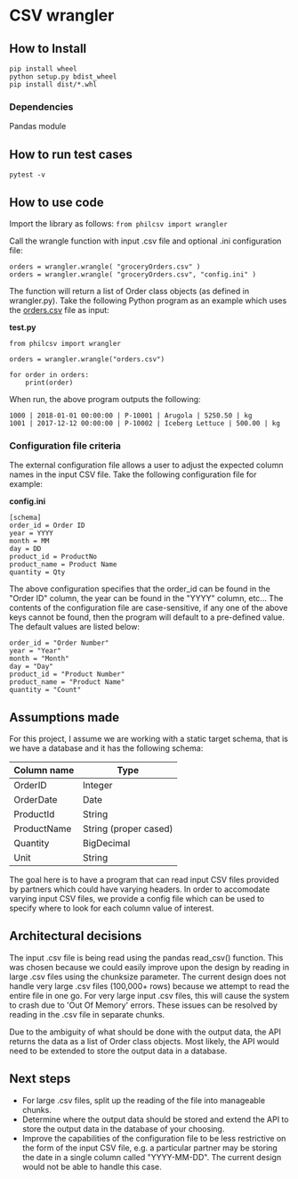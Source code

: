 # CSV wrangler

## How to Install
```
pip install wheel
python setup.py bdist_wheel
pip install dist/*.whl
```

### Dependencies
Pandas module

## How to run test cases
`pytest -v`

## How to use code
Import the library as follows:
`from philcsv import wrangler`

Call the wrangle function with input .csv file and optional .ini configuration file:
```
orders = wrangler.wrangle( "groceryOrders.csv" )
orders = wrangler.wrangle( "groceryOrders.csv", "config.ini" )
```

The function will return a list of Order class objects (as defined in wrangler.py). Take the following
Python program as an example which uses the [orders.csv](https://gist.githubusercontent.com/daggerrz/99e766b4660e3c0ed26517beaea6449a/raw/e2d3a3e42ad1895baa430612f921bc87cfff651c/orders.csv) file as input:

**test.py**
```
from philcsv import wrangler

orders = wrangler.wrangle("orders.csv")

for order in orders:
    print(order)
```

When run, the above program outputs the following:
```
1000 | 2018-01-01 00:00:00 | P-10001 | Arugola | 5250.50 | kg
1001 | 2017-12-12 00:00:00 | P-10002 | Iceberg Lettuce | 500.00 | kg
```

### Configuration file criteria
The external configuration file allows a user to adjust the expected column names in the input CSV file. Take the following configuration file for example:

**config.ini**
```
[schema]
order_id = Order ID
year = YYYY
month = MM
day = DD
product_id = ProductNo
product_name = Product Name
quantity = Qty
```

The above configuration specifies that the order_id can be found in the "Order ID" column, the year can be found in the "YYYY" column, etc... The contents of the configuration file are case-sensitive, if any one of the above keys cannot be found, then the program will default to a pre-defined value. The default values are listed below:

```
order_id = "Order Number"
year = "Year"
month = "Month"
day = "Day"
product_id = "Product Number"
product_name = "Product Name"
quantity = "Count"
```

## Assumptions made
For this project, I assume we are working with a static target schema, that is we have a database and it has the following schema:

Column name | Type
--- | ---
OrderID | Integer
OrderDate | Date
ProductId | String
ProductName | String (proper cased)
Quantity | BigDecimal
Unit | String

The goal here is to have a program that can read input CSV files provided by partners which could have varying headers. In order to accomodate varying input CSV files, we provide a config file which can be used to specify where to look for each column value of interest.

## Architectural decisions
The input .csv file is being read using the pandas read_csv() function. This was chosen because we could easily improve upon the design by reading in large .csv files using the chunksize parameter. The current design does not handle very large .csv files (100,000+ rows) because we attempt to read the entire file in one go. For very large input .csv files, this will cause the system to crash due to 'Out Of Memory' errors. These issues can be resolved by reading in the .csv file in separate chunks.

Due to the ambiguity of what should be done with the output data, the API returns the data as a list of Order class objects. Most likely, the API would need to be extended to store the output data in a database.

## Next steps
- For large .csv files, split up the reading of the file into manageable chunks.
- Determine where the output data should be stored and extend the API to store the output data in the database of your choosing.
- Improve the capabilities of the configuration file to be less restrictive on the form of the input CSV file, e.g. a particular partner may be storing the date in a single column called "YYYY-MM-DD". The current design would not be able to handle this case.
